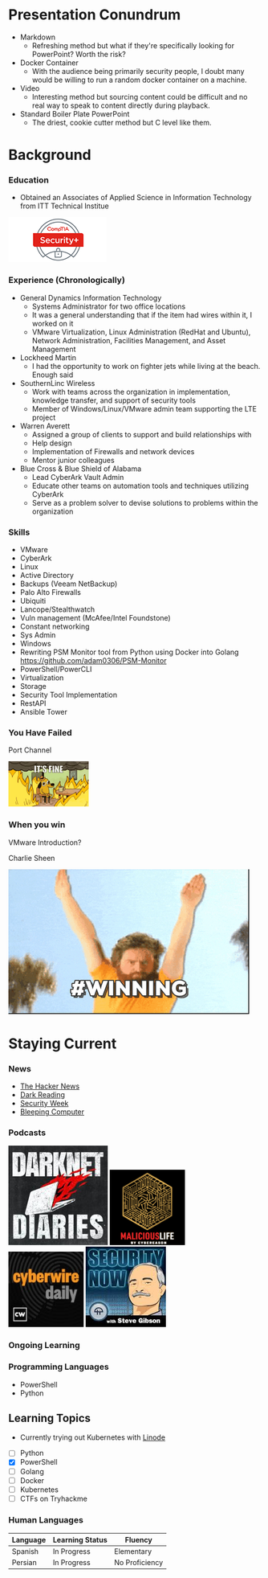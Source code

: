 <!-- 
Update Skills section
Update Win section
Update Failure section
-->
# Presentation Conundrum

- Markdown
    - Refreshing method but what if they're specifically looking for PowerPoint? Worth the risk?
- Docker Container
    - With the audience being primarily security people, I doubt many would be willing to run a random docker container on a machine.
- Video
    - Interesting method but sourcing content could be difficult and no real way to speak to content directly during playback.
- Standard Boiler Plate PowerPoint
    - The driest, cookie cutter method but C level like them.

<!-- 
5. Describe your experience implementing new solutions/ collaborating with other teams /lifecycle
management/ system support/ etc...
 -->

# Background
### Education

* Obtained an Associates of Applied Science in Information Technology from ITT Technical Institue

![alt text](./security.png)

### Experience (Chronologically)

* General Dynamics Information Technology
    * Systems Administrator for two office locations
    * It was a general understanding that if the item had wires within it, I worked on it
    * VMware Virtualization, Linux Administration (RedHat and Ubuntu), Network Administration, Facilities Management, and Asset Management
* Lockheed Martin
    * I had the opportunity to work on fighter jets while living at the beach. Enough said
* SouthernLinc Wireless
    * Work with teams across the organization in implementation, knowledge transfer, and support of security tools
    * Member of Windows/Linux/VMware admin team supporting the LTE project
* Warren Averett
    * Assigned a group of clients to support and build relationships with
    * Help design 
    * Implementation of Firewalls and network devices
    * Mentor junior colleagues 
* Blue Cross & Blue Shield of Alabama
    * Lead CyberArk Vault Admin
    * Educate other teams on automation tools and techniques utilizing CyberArk
    * Serve as a problem solver to devise solutions to problems within the organization

### Skills

* VMware
* CyberArk
* Linux
* Active Directory
* Backups (Veeam NetBackup)
* Palo Alto Firewalls
* Ubiquiti
* Lancope/Stealthwatch
* Vuln management (McAfee/Intel Foundstone)
* Constant networking
* Sys Admin
* Windows
* Rewriting PSM Monitor tool from Python using Docker into Golang https://github.com/adam0306/PSM-Monitor
* PowerShell/PowerCLI
* Virtualization
* Storage
* Security Tool Implementation
* RestAPI
* Ansible Tower


### You Have Failed

Port Channel

![alt text](./everything.gif)

### When you win

VMware Introduction?

Charlie Sheen

![alt text](./winning.gif)
# Staying Current
### News

* [The Hacker News](https://thehackernews.com/ "The Hacker News")
* [Dark Reading](https://www.darkreading.com/ "Dark Reading")
* [Security Week](https://www.securityweek.com/ "Security Week")
* [Bleeping Computer](https://www.bleepingcomputer.com/ "Bleeping Computer")

### Podcasts

[![Darknet Diaries](./darknet.jpeg)](https://open.spotify.com/show/4XPl3uEEL9hvqMkoZrzbx5) [![Malicious Life](./malicious.png)](https://open.spotify.com/show/1KHIsaZ9mX0NbzPrfId00q) [![The Cyberwire](./cyberwire.jpeg)](https://open.spotify.com/show/0CnYnxrAcfRjh0YSQINAwe) [![Security Now](./securitynow.jpeg)](https://open.spotify.com/show/7vAbYigR3zs8GYJP3EoVWw)

### Ongoing Learning

### Programming Languages
* PowerShell
* Python

## Learning Topics
* Currently trying out Kubernetes with [Linode](https://www.linode.com/?r=4dffecc5dd019bc812987b595ce20e6322efea2d "Linode")

- [ ] Python
- [x] PowerShell
- [ ] Golang
- [ ] Docker
- [ ] Kubernetes
- [ ] CTFs on Tryhackme

### Human Languages

| Language | Learning Status |     Fluency      |
|----------|-----------------|------------------|
| Spanish  | In Progress     |    Elementary    |
| Persian  | In Progress     |  No Proficiency  |
